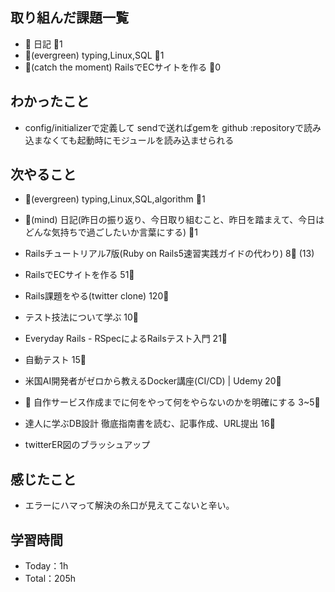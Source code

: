 
## 取り組んだ課題一覧

- :memo: 日記 :tomato:1
- :deciduous_tree:(evergreen) typing,Linux,SQL :tomato:1
- :stars:(catch the moment) RailsでECサイトを作る :tomato:0

## わかったこと

- config/initializerで定義して sendで送ればgemを github :repositoryで読み込まなくても起動時にモジュールを読み込ませられる

## 次やること

- :deciduous_tree:(evergreen) typing,Linux,SQL,algorithm :tomato:1
- :memo:(mind) 日記(昨日の振り返り、今日取り組むこと、昨日を踏まえて、今日はどんな気持ちで過ごしたいか言葉にする) :tomato:1

- Railsチュートリアル7版(Ruby on Rails5速習実践ガイドの代わり) 8:tomato: (13)
- RailsでECサイトを作る 51:tomato:
- Rails課題をやる(twitter clone) 120:tomato:
- テスト技法について学ぶ 10:tomato:
- Everyday Rails - RSpecによるRailsテスト入門 21:tomato:
- 自動テスト 15:tomato:
- 米国AI開発者がゼロから教えるDocker講座(CI/CD) | Udemy 20:tomato:
- :compass: 自作サービス作成までに何をやって何をやらないのかを明確にする 3~5:tomato:

- 達人に学ぶDB設計 徹底指南書を読む、記事作成、URL提出 16:tomato:
- twitterER図のブラッシュアップ

## 感じたこと

- エラーにハマって解決の糸口が見えてこないと辛い。


## 学習時間

- Today：1h
- Total：205h
